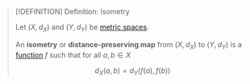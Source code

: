 >[!DEFINITION] Definition: Isometry
>
>Let $(X, d_X)$ and $(Y, d_Y)$ be [metric spaces](Metric%20Space.md).
>
>An **isometry** or **distance-preserving map** from $(X, d_X)$ to $(Y, d_Y)$ is a [function](../../Analysis/Functions/Function.md) $f$ such that for all $a, b \in X$
>
>$$
>d_X(a,b) = d_Y (f(a), f(b))
>$$
>
